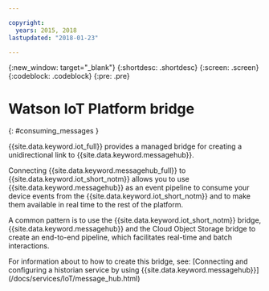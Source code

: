 ```yaml
---

copyright:
  years: 2015, 2018
lastupdated: "2018-01-23"

---
```


{:new_window: target="_blank"}
{:shortdesc: .shortdesc}
{:screen: .screen}
{:codeblock: .codeblock}
{:pre: .pre}


# Watson IoT Platform bridge
{: #consuming_messages }

{{site.data.keyword.iot_full}} provides a managed bridge for creating a unidirectional link to {{site.data.keyword.messagehub}}.

Connecting {{site.data.keyword.messagehub_full}} to {{site.data.keyword.iot_short_notm}} allows you to use {{site.data.keyword.messagehub}} as an event pipeline to consume your device events from the {{site.data.keyword.iot_short_notm}} and to make them available in real time to the rest of the platform. 

A common pattern is to use the {{site.data.keyword.iot_short_notm}} bridge, {{site.data.keyword.messagehub}} and the Cloud Object Storage bridge to create an end-to-end pipeline, which facilitates real-time and batch interactions.

For information about to how to create this bridge, see: [Connecting and configuring a historian service by using {{site.data.keyword.messagehub}}] (/docs/services/IoT/message_hub.html)



